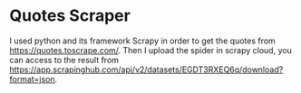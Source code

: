 # Quotes Scraper

I used python and its framework Scrapy in order to get the quotes from https://quotes.toscrape.com/. Then I upload the spider in scrapy cloud, you can access to the result from https://app.scrapinghub.com/api/v2/datasets/EGDT3RXEQ6q/download?format=json.